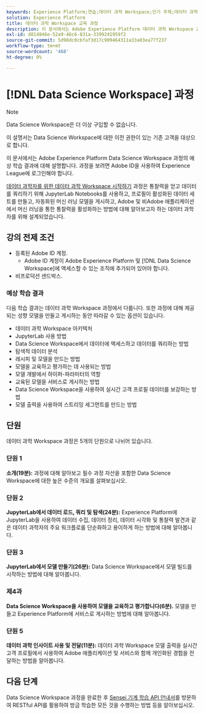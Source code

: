 ```yaml
---
keywords: Experience Platform;연습;데이터 과학 Workspace;인기 주제;데이터 과학 과정;과정;dsw
solution: Experience Platform
title: 데이터 과학 Workspace 교육 과정
description: 이 문서에서는 Adobe Experience Platform 데이터 과학 Workspace 교육 과정에 대한 링크와 설명을 제공합니다.
exl-id: d814846e-52a9-46c6-831a-3399241959f2
source-git-commit: 5d98dc0cbfaf3d17c909464311a33a03ea77f237
workflow-type: tm+mt
source-wordcount: '468'
ht-degree: 0%

---
```



# [!DNL Data Science Workspace] 과정

>[!NOTE]
>
>Data Science Workspace은 더 이상 구입할 수 없습니다.
>
>이 설명서는 Data Science Workspace에 대한 이전 권한이 있는 기존 고객을 대상으로 합니다.

이 문서에서는 Adobe Experience Platform Data Science Workspace 과정의 예상 학습 결과에 대해 설명합니다. 과정을 보려면 Adobe ID을 사용하여 Experience League에 로그인해야 합니다.

[데이터 과학자를 위한 데이터 과학 Workspace 시작하기](https://experienceleague.adobe.com/?recommended=ExperiencePlatform-U-1-2021.1.dsw) 과정은 통찰력을 얻고 데이터를 쿼리하기 위해 JupyterLab Notebooks를 사용하고, 프로필이 활성화된 데이터 세트를 만들고, 자동화된 머신 러닝 모델을 게시하고, Adobe 및 비Adobe 애플리케이션에서 머신 러닝을 통한 통찰력을 활성화하는 방법에 대해 알아보고자 하는 데이터 과학자를 위해 설계되었습니다.

## 강의 전제 조건

- 등록된 Adobe ID 계정.
   - Adobe ID 계정이 Adobe Experience Platform 및 [!DNL Data Science Workspace]에 액세스할 수 있는 조직에 추가되어 있어야 합니다.
- 비프로덕션 샌드박스.

### 예상 학습 결과

다음 학습 결과는 데이터 과학 Workspace 과정에서 다룹니다. 또한 과정에 대해 제공되는 성향 모델을 만들고 게시하는 동안 따라갈 수 있는 옵션이 있습니다.

- 데이터 과학 Workspace 아키텍처
- JupyterLab 사용 방법
- Data Science Workspace에서 데이터에 액세스하고 데이터를 쿼리하는 방법
- 탐색적 데이터 분석
- 레시피 및 모델을 만드는 방법
- 모델을 교육하고 평가하는 데 사용되는 방법
- 모델 개발에서 하이퍼-파라미터의 역할
- 교육된 모델을 서비스로 게시하는 방법
- Data Science Workspace을 사용하여 실시간 고객 프로필 데이터를 보강하는 방법
- 모델 출력을 사용하여 스트리밍 세그먼트를 만드는 방법

## 단원

데이터 과학 Workspace 과정은 5개의 단원으로 나뉘어 있습니다.

### 단원 1

**소개(19분):** 과정에 대해 알아보고 필수 과정 자산을 포함한 Data Science Workspace에 대한 높은 수준의 개요를 살펴보십시오.

### 단원 2

**JupyterLab에서 데이터 로드, 쿼리 및 탐색(24분):** Experience Platform에 JupyterLab을 사용하여 데이터 수집, 데이터 정리, 데이터 시각화 및 통찰력 발견과 같은 데이터 과학자의 주요 워크플로를 단순화하고 용이하게 하는 방법에 대해 알아봅니다.

### 단원 3

**JupyterLab에서 모델 만들기(26분):** Data Science Workspace에서 모델 빌드를 시작하는 방법에 대해 알아봅니다.

### 제4과

**Data Science Workspace을 사용하여 모델을 교육하고 평가합니다(6분).** 모델을 만들고 Experience Platform에 서비스로 게시하는 방법에 대해 알아봅니다.

### 단원 5

**데이터 과학 인사이트 사용 및 전달(11분):** 데이터 과학 Workspace 모델 출력을 실시간 고객 프로필에서 사용하여 Adobe 애플리케이션 및 서비스와 함께 개인화된 경험을 전달하는 방법을 알아봅니다.

## 다음 단계

Data Science Workspace 과정을 완료한 후 [Sensei 기계 학습 API 안내서](./api/getting-started.md)를 방문하여 RESTful API를 활용하여 방금 학습한 모든 것을 수행하는 방법 등을 알아보십시오.



